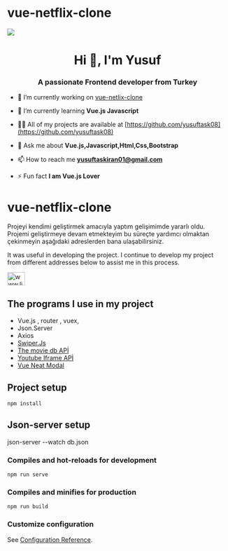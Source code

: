 # vue-netflix-clone
[![](http://img.youtube.com/vi/VXhBdPEmiDA/0.jpg)](http://www.youtube.com/watch?v=VXhBdPEmiDA " Netflix -clone")


<h1 align="center">Hi 👋, I'm Yusuf</h1>
<h3 align="center">A passionate Frontend developer from Turkey</h3>


- 🔭 I’m currently working on [vue-netlix-clone](https://github.com/yusuftask08/vue-netflix-clone)

- 🌱 I’m currently learning **Vue.js Javascript**

- 👨‍💻 All of my projects are available at [https://github.com/yusuftask08](https://github.com/yusuftask08)

- 💬 Ask me about **Vue.js,Javascript,Html,Css,Bootstrap**

- 📫 How to reach me **yusuftaskiran01@gmail.com**

- ⚡ Fun fact **I am Vue.js Lover**

# vue-netflix-clone
Projeyi kendimi geliştirmek amacıyla yaptım gelişimimde yararlı oldu. Projemi geliştirmeye devam etmekteyim bu süreçte yardımcı olmaktan çekinmeyin aşağıdaki adreslerden bana ulaşabilirsiniz.

It was useful in developing the project. I continue to develop my project from different addresses below to assist me in this process.

<a href="https://linkedin.com/in/www.linkedin.com/in/yusuftaskiran08" target="blank"><img align="center" src="https://cdn.jsdelivr.net/npm/simple-icons@3.0.1/icons/linkedin.svg" alt="www.linkedin.com/in/yusuftaskiran08" height="30" width="40" /></a>

## The programs I use in my project
- Vue.js , router , vuex,
- Json.Server
- Axios
- <a href="https://swiperjs.com/"> Swiper.Js </a>
- <a href="https://www.themoviedb.org/"> The movie db APİ </a>
- <a href="https://github.com/stepanowon/youtube-vue3">Youtube Iframe APİ </a>
- <a href="https://github.com/DarkC0der11/vue-neat-modal#readme">Vue Neat Modal </a>


## Project setup
```
npm install
```
## Json-server setup

json-server --watch db.json

### Compiles and hot-reloads for development
```
npm run serve
```

### Compiles and minifies for production
```
npm run build
```

### Customize configuration
See [Configuration Reference](https://cli.vuejs.org/config/).
